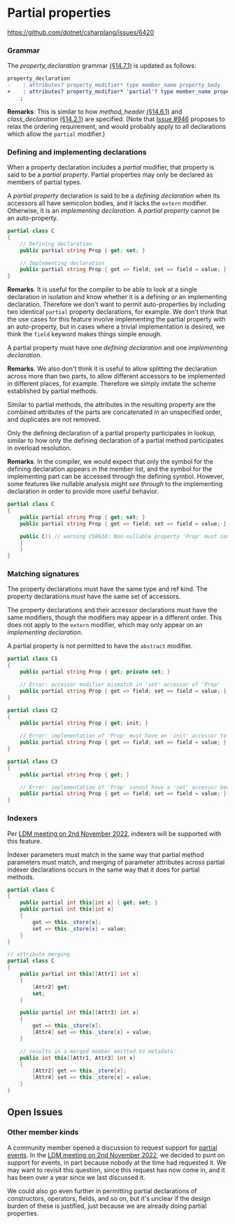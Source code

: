 # Partial properties
https://github.com/dotnet/csharplang/issues/6420

### Grammar

The *property_declaration* grammar [(§14.7.1)](https://github.com/dotnet/csharpstandard/blob/draft-v7/standard/classes.md#1471-general) is updated as follows:

```diff
property_declaration
-    : attributes? property_modifier* type member_name property_body
+    : attributes? property_modifier* 'partial'? type member_name property_body
    ;  
```

**Remarks**: This is similar to how *method_header* [(§14.6.1)](https://github.com/dotnet/csharpstandard/blob/draft-v7/standard/classes.md#1461-general) and *class_declaration* [(§14.2.1)](https://github.com/dotnet/csharpstandard/blob/draft-v7/standard/classes.md#1421-general) are specified. (Note that [Issue #946](https://github.com/dotnet/csharplang/issues/946) proposes to relax the ordering requirement, and would probably apply to all declarations which allow the `partial` modifier.)

### Defining and implementing declarations
When a property declaration includes a *partial* modifier, that property is said to be a *partial property*. Partial properties may only be declared as members of partial types.

A *partial property* declaration is said to be a *defining declaration* when its accessors all have semicolon bodies, and it lacks the `extern` modifier. Otherwise, it is an *implementing declaration*. A *partial property* cannot be an auto-property.

```cs
partial class C
{
    // Defining declaration
    public partial string Prop { get; set; }

    // Implementing declaration
    public partial string Prop { get => field; set => field = value; }
}
```

**Remarks**. It is useful for the compiler to be able to look at a single declaration in isolation and know whether it is a defining or an implementing declaration. Therefore we don't want to permit auto-properties by including two identical `partial` property declarations, for example. We don't think that the use cases for this feature involve implementing the partial property with an auto-property, but in cases where a trivial implementation is desired, we think the `field` keyword makes things simple enough.

A partial property must have one *defining declaration* and one *implementing declaration*.

**Remarks**. We also don't think it is useful to allow splitting the declaration across more than two parts, to allow different accessors to be implemented in different places, for example. Therefore we simply imitate the scheme established by partial methods.

Similar to partial methods, the attributes in the resulting property are the combined attributes of the parts are concatenated in an unspecified order, and duplicates are not removed.

Only the defining declaration of a partial property participates in lookup, similar to how only the defining declaration of a partial method participates in overload resolution.

**Remarks**. In the compiler, we would expect that only the symbol for the defining declaration appears in the member list, and the symbol for the implementing part can be accessed through the defining symbol. However, some features like nullable analysis might *see through* to the implementing declaration in order to provide more useful behavior.

```cs
partial class C
{
    public partial string Prop { get; set; }
    public partial string Prop { get => field; set => field = value; }

    public C() // warning CS8618: Non-nullable property 'Prop' must contain a non-null value when exiting constructor. Consider declaring the property as nullable.
    {
    }
}
```

### Matching signatures
The property declarations must have the same type and ref kind. The property declarations must have the same set of accessors.

The property declarations and their accessor declarations must have the same modifiers, though the modifiers may appear in a different order. This does not apply to the `extern` modifier, which may only appear on an *implementing declaration*.

A partial property is not permitted to have the `abstract` modifier.

```cs
partial class C1
{
    public partial string Prop { get; private set; }

    // Error: accessor modifier mismatch in 'set' accessor of 'Prop'
    public partial string Prop { get => field; set => field = value; }
}

partial class C2
{
    public partial string Prop { get; init; }

    // Error: implementation of 'Prop' must have an 'init' accessor to match definition
    public partial string Prop { get => field; set => field = value; }
}

partial class C3
{
    public partial string Prop { get; }

    // Error: implementation of 'Prop' cannot have a 'set' accessor because the definition does not have a 'set' accessor.
    public partial string Prop { get => field; set => field = value; }
}
```

### Indexers

Per [LDM meeting on 2nd November 2022](https://github.com/dotnet/csharplang/blob/main/meetings/2022/LDM-2022-11-02.md#partial-properties), indexers will be supported with this feature.

Indexer parameters must match in the same way that partial method parameters must match, and merging of parameter attributes across partial indexer declarations occurs in the same way that it does for partial methods.


```cs
partial class C
{
    public partial int this[int x] { get; set; }
    public partial int this[int x]
    {
        get => this._store[x];
        set => this._store[x] = value;
    }
}

// attribute merging
partial class C
{
    public partial int this[[Attr1] int x]
    {
        [Attr2] get;
        set;
    }

    public partial int this[[Attr3] int x]
    {
        get => this._store[x];
        [Attr4] set => this._store[x] = value;
    }

    // results in a merged member emitted to metadata:
    public int this[[Attr1, Attr3] int x]
    {
        [Attr2] get => this._store[x];
        [Attr4] set => this._store[x] = value;
    }
}
```

## Open Issues

### Other member kinds

A community member opened a discussion to request support for [partial events](https://github.com/dotnet/csharplang/discussions/8064). In the [LDM meeting on 2nd November 2022](https://github.com/dotnet/csharplang/blob/main/meetings/2022/LDM-2022-11-02.md#partial-properties), we decided to punt on support for events, in part because nobody at the time had requested it. We may want to revisit this question, since this request has now come in, and it has been over a year since we last discussed it.

We could also go even further in permitting partial declarations of constructors, operators, fields, and so on, but it's unclear if the design burden of these is justified, just because we are already doing partial properties.
